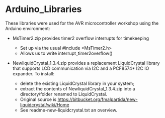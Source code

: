# Arduino_Libraries

These libraries were used for the AVR microcontroller workshop using the Arduino environment:

* MsTimer2.zip provides timer2 overflow interrupts for timekeeping
   - Set up via the usual #include <MsTimer2.h>
   - Allows us to write interrupt_timer2overflow()

* NewliquidCrystal_1.3.4.zip provides a replacement LiquidCrystal library that supports LCD communication via I2C and a PCF8574* I2C IO expander. To install:
   - delete the existing LiquidCrystal library in your system;
   - extract the contents of NewliquidCrystal_1.3.4.zip into a directory/folder renamed to LiquidCrystal.
   - Original source is https://bitbucket.org/fmalpartida/new-liquidcrystal/wiki/Home
   - See readme-new-liquidcrystal.txt an overview.
